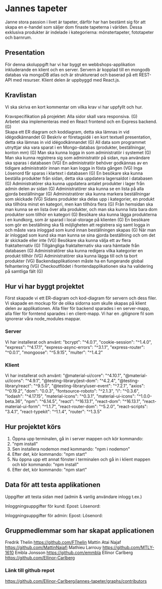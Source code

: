 # Jannes tapeter
Janne stora passion i livet är tapeter, därför har han bestämt sig för att skapa en e-handel som säljer dom finaste tapeterna i världen. Dessa exklusiva produkter är indelade i kategorierna: mönstertapeter, fototapeter och barnrum.  


## Presentation
För denna skoluppgift har vi har byggt en webbshops-applikation inkluderande en klient och en server. Servern är kopplad till en mongodb databas via mongoDB atlas och är strukturerad och baserad på ett REST-API med resurser. Klient delen är uppbyggd med React.js. 

## Kravlistan
Vi ska skriva en kort kommentar om vilka krav vi har uppfyllt och hur.

Kravspecifikation på projektet:
Alla sidor skall vara responsiva. (G)  
Arbetet ska implementeras med en React frontend och en Express backend. (G)  
Skapa ett ER diagram och koddiagram, detta ska lämnas in vid idégodkännandet G)
Beskriv er företagsidé i en kort textuell presentation, detta ska lämnas in vid idégodkännandet (G)
All data som programmet utnyttjar ska vara sparat i en Mongo-databas (produkter, beställningar, konton mm) (G)
Man ska kunna logga in som administratör i systemet (G)
Man ska kunna registrera sig som administratör på sidan, nya användare ska sparas i databasen (VG)
En administratör behöver godkännas av en tidigare administratör innan man kan logga in fösta gången (VG)
Inga Lösenord får sparas i klartext i databasen (G)
En besökare ska kunna beställa produkter från sidan, detta ska uppdatera lagersaldot i databasen (G)
Administratörer ska kunna uppdatera antalet produkter i lager från admin delen av sidan (G)
Administratörer ska kunna se en lista på alla gjorda beställningar (G)
Administratörer ska kunna markera beställningar som skickade (VG)
Sidans produkter ska delas upp i kategorier, en produkt ska tillhöra minst en kategori, men kan tillhöra flera (G)
Från hemsidan ska man kunna se en lista över alla produkter, och man ska kunna lista bara dom produkter som tillhör en kategori (G)
Besökare ska kunna lägga produkterna i en kundkorg, som är sparad i local-storage på klienten (G)
En besökare som gör en beställning ska få möjligheten att registrera sig samt logga in och måste vara inloggad som kund innan beställningen skapas (G)
När man är inloggad som kund ska man kunna se sina gjorda beställning och om det är skickade eller inte (VG)
Besökare ska kunna välja ett av flera fraktalternativ (G)
Tillgängliga fraktalternativ ska vara hämtade från databasen (G)
Administratörer ska kunna redigera vilka kategorier en produkt tillhör (VG)
Administratörer ska kunna lägga till och ta bort produkter (VG)
Backendapplikationen måste ha en fungerande global felhantering (VG)
Checkoutflödet i frontendapplikationen ska ha validering på samtliga fält (G)

## Hur vi har byggt projektet
Först skapade vi ett ER-diagram och kod-diagram för servern och dess filer. Vi skapade en mockup för de olika sidorna som skulle skapas på klient delen av applikationen.
Alla filer för backend sparades i en server-mapp, alla filer för forntend sparades i en client-mapp. Vi har en .gitignore fil som ignorerar våra node_modules mappar.

### Server
Vi har installerat och använt: 
   "bcrypt": "^4.0.1",
    "cookie-session": "^1.4.0",
    "express": "^4.17.1",
    "express-async-errors": "^3.1.1",
    "express-router": "^0.0.1",
    "mongoose": "^5.9.15",
    "multer": "^1.4.2"

### Klient
Vi har installerat och använt: 
    "@material-ui/core": "^4.10.1",
    "@material-ui/icons": "^4.9.1",
    "@testing-library/jest-dom": "^4.2.4",
    "@testing-library/react": "^9.5.0",
    "@testing-library/user-event": "^7.2.1",
    "axios": "^0.19.2",
    "dom": "0.0.3",
    "fontsource-roboto": "^2.1.3",
    "i": "^0.3.6",
    "lodash": "^4.17.15",
    "material-icons": "^0.3.1",
    "material-ui-icons": "^1.0.0-beta.36",
    "npm": "^6.14.5",
    "react": "^16.13.1",
    "react-dom": "^16.13.1",
    "react-material-ui-form": "^1.1.7",
    "react-router-dom": "^5.2.0",
    "react-scripts": "3.4.1",
    "react-typekit": "^1.1.4",
    "router": "^1.3.5"

## Hur projektet körs
1. Öppna upp terminalen, gå in i server mappen och kör kommando: 
2. "npm install"
3. Sen installera nodemon med kommando: "npm i nodemon"
4. Efter det, kör kommando: "npm start"
5. Nu öppna upp ett annat fönster i terminalen och gå in i klient mappen och kör kommando: "npm install"
7. Efter det, kör kommando: "npm start"

## Data för att testa applikationen

Uppgifter att testa sidan med (admin & vanlig användare inlogg t.ex.)

Inloggningsuppgifter för kund:
Epost:
Lösenord:

Inloggningsuppgifter för admin:
Epost:
Lösenord:

## Gruppmedlemmar som har skapat applicationen
Fredrik Thelin https://github.com/FThelin
Mattin Atai Najaf https://github.com/MattinNajafi
Mathieu Larrouy https://github.com/MTLY-1610
Embla Jonsson https://github.com/emmbla
Ellinor Carlberg https://github.com/Ellinor-Carlberg


### Länk till github repot
https://github.com/Ellinor-Carlberg/jannes-tapeter/graphs/contributors

